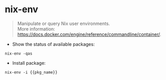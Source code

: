# nix-env 

> Manipulate or query Nix user environments.    
> More information: <https://docs.docker.com/engine/reference/commandline/container/>.  

- Show the status of available packages:    

`nix-env -qas`                             

- Install package:

`nix-env -i {{pkg_name}}`
